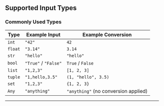 ## Supported Input Types
### **Commonly Used Types**
| Type    | Example Input          | Example Conversion                   |
|---------|------------------------|--------------------------------------|
| `int`   | `"42"`                 | `42`                                 |
| `float` | `"3.14"`               | `3.14`                               |
| `str`   | `"hello"`              | `"hello"`                            |
| `bool`  | `"True"` / `"False"`   | `True` / `False`                     |
| `list ` | `"1,2,3"`              | `[1, 2, 3]`                          |
| `tuple` | `"1,hello,3.5"`        | `(1, "hello", 3.5)`                  |
| `set`   | `"1,2,3"`              | `{1, 2, 3}`                          |
| `Any`   | `"anything"`           | `"anything"` (no conversion applied) |

---